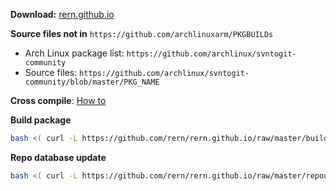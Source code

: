 **Download:** [rern.github.io](https://rern.github.io)

**Source files not in** `https://github.com/archlinuxarm/PKGBUILDs`
  - Arch Linux package list: `https://github.com/archlinux/svntogit-community`
  - Source files: `https://github.com/archlinux/svntogit-community/blob/master/PKG_NAME`

**Cross compile**: [How to](https://github.com/rern/rern.github.io/blob/master/cross-compile.md)


**Build package**
```sh
bash <( curl -L https://github.com/rern/rern.github.io/raw/master/buildpackage.sh )
```

**Repo database update**
```sh
bash <( curl -L https://github.com/rern/rern.github.io/raw/master/repoupdate.sh )
```
